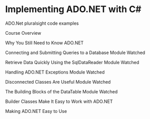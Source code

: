 # Implementing ADO.NET with C#
 ADO.Net pluralsight code examples
 
 
 
 
 
 
Course Overview		

Why You Still Need to Know ADO.NET	

Connecting and Submitting Queries to a Database	Module Watched	

Retrieve Data Quickly Using the SqlDataReader	Module Watched	

Handling ADO.NET Exceptions	Module Watched	

Disconnected Classes Are Useful	Module Watched	

The Building Blocks of the DataTable	Module Watched	
	
Builder Classes Make It Easy to Work with ADO.NET		

Making ADO.NET Easy to Use
